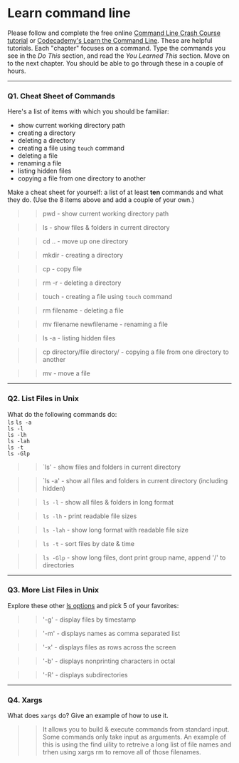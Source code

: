 # Learn command line

Please follow and complete the free online [Command Line Crash Course
tutorial](https://web.archive.org/web/20160708171659/http://cli.learncodethehardway.org/book/) or [Codecademy's Learn the Command Line](https://www.codecademy.com/learn/learn-the-command-line). These are helpful tutorials. Each "chapter" focuses on a command. Type the commands you see in the _Do This_ section, and read the _You Learned This_ section. Move on to the next chapter. You should be able to go through these in a couple of hours.

---

### Q1.  Cheat Sheet of Commands  

Here's a list of items with which you should be familiar:  
* show current working directory path
* creating a directory
* deleting a directory
* creating a file using `touch` command
* deleting a file
* renaming a file
* listing hidden files
* copying a file from one directory to another

Make a cheat sheet for yourself: a list of at least **ten** commands and what they do.  (Use the 8 items above and add a couple of your own.)  

> >
> > pwd - show current working directory path

> > ls - show files & folders in current directory

> > cd .. - move up one directory

> > mkdir - creating a directory

> > cp - copy file

> > rm -r - deleting a directory

> > touch - creating a file using `touch` command

> > rm filename - deleting a file

> > mv filename newfilename - renaming a file

> > ls -a - listing hidden files

> > cp directory/file directory/ - copying a file from one directory to another

> > mv - move a file


---

### Q2.  List Files in Unix   

What do the following commands do:  
`ls`
`ls -a`  
`ls -l`  
`ls -lh`  
`ls -lah`  
`ls -t`  
`ls -Glp`  

> > 
> > `ls'       - show files and folders in current directory

> > `ls -a'	   - show all files and folders in current directory (including hidden)

> > `ls -l`    - show all files & folders in long format

> > `ls -lh`   - print readable file sizes

> > `ls -lah`  - show long format with readable file size

> > `ls -t`    - sort files by date & time

> > `ls -Glp`  - show long files, dont print group name, append '/' to directories


---

### Q3.  More List Files in Unix  

Explore these other [ls options](http://www.techonthenet.com/unix/basic/ls.php) and pick 5 of your favorites:

> >
> > '-g'	- display files by timestamp

> > '-m'	- displays names as comma separated list

> > '-x'	- displays files as rows across the screen

> > '-b'	- displays nonprinting characters in octal

> > '-R'	- displays subdirectories


---

### Q4.  Xargs   

What does `xargs` do? Give an example of how to use it.

> > It allows you to build & execute commands from standard input. Some commands only take input as arguments.
> > An example of this is using the find uility to retreive a long list of file names and trhen using xargs rm to remove all of those filenames.

 


